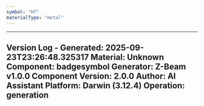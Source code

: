 ```yaml
---
symbol: "Hf"
materialType: "metal"
---
```


---
Version Log - Generated: 2025-09-23T23:26:48.325317
Material: Unknown
Component: badgesymbol
Generator: Z-Beam v1.0.0
Component Version: 2.0.0
Author: AI Assistant
Platform: Darwin (3.12.4)
Operation: generation
---